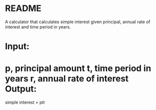 # README

A calculator that calculates simple interest given principal, annual rate of interest and time period in years.

**Input:**
==========
   p, principal amount
   t, time period in years
   r, annual rate of interest
**Output:**
==========
   simple interest = p*t*r
